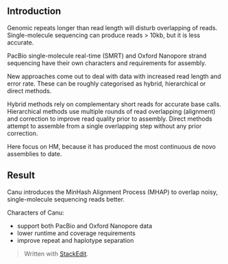 ## Introduction
Genomic repeats longer than read length will disturb overlapping of reads. Single-molecule sequencing can produce reads > 10kb, but it is less accurate.

PacBio single-molecule real-time (SMRT) and Oxford Nanopore strand sequencing have their own characters and requirements for assembly. 

New approaches come out to deal with data with increased read length and error rate. These can be roughly categorised as hybrid, hierarchical or direct methods.

Hybrid methods rely on complementary short reads for accurate base calls.
Hierarchical methods use multiple rounds of read  overlapping (alignment) and correction to improve read quality prior to assembly.
Direct methods attempt to assemble from a single overlapping step without any prior correction.

Here focus on HM, because it has produced the most continuous de novo assemblies to date.

## Result
Canu introduces the MinHash Alignment Process (MHAP) to overlap noisy, single-molecule sequencing reads better.

Characters of Canu:
- support both PacBio and Oxford Nanopore data
- lower runtime and coverage requirements
- improve repeat and haplotype separation



> Written with [StackEdit](https://stackedit.io/).
<!--stackedit_data:
eyJoaXN0b3J5IjpbLTE1ODkwNjM1MDAsMTY4Mzk5MjE0NiwtMz
A4MzExXX0=
-->
